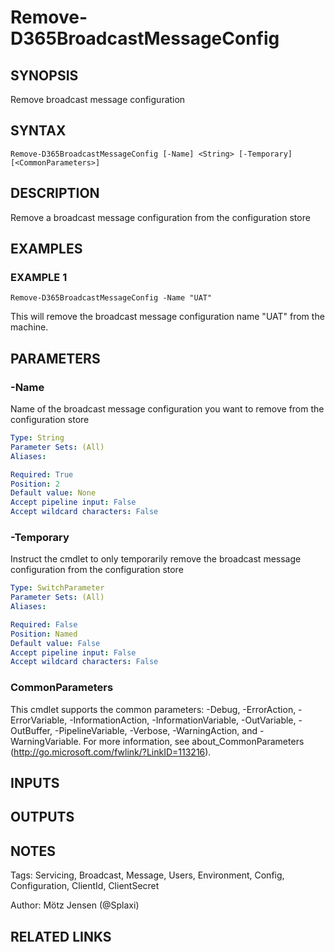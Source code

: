 ﻿---
external help file: d365fo.tools-help.xml
Module Name: d365fo.tools
online version:
schema: 2.0.0
---

# Remove-D365BroadcastMessageConfig

## SYNOPSIS
Remove broadcast message configuration

## SYNTAX

```
Remove-D365BroadcastMessageConfig [-Name] <String> [-Temporary] [<CommonParameters>]
```

## DESCRIPTION
Remove a broadcast message configuration from the configuration store

## EXAMPLES

### EXAMPLE 1
```
Remove-D365BroadcastMessageConfig -Name "UAT"
```

This will remove the broadcast message configuration name "UAT" from the machine.

## PARAMETERS

### -Name
Name of the broadcast message configuration you want to remove from the configuration store

```yaml
Type: String
Parameter Sets: (All)
Aliases:

Required: True
Position: 2
Default value: None
Accept pipeline input: False
Accept wildcard characters: False
```

### -Temporary
Instruct the cmdlet to only temporarily remove the broadcast message configuration from the configuration store

```yaml
Type: SwitchParameter
Parameter Sets: (All)
Aliases:

Required: False
Position: Named
Default value: False
Accept pipeline input: False
Accept wildcard characters: False
```

### CommonParameters
This cmdlet supports the common parameters: -Debug, -ErrorAction, -ErrorVariable, -InformationAction, -InformationVariable, -OutVariable, -OutBuffer, -PipelineVariable, -Verbose, -WarningAction, and -WarningVariable.
For more information, see about_CommonParameters (http://go.microsoft.com/fwlink/?LinkID=113216).

## INPUTS

## OUTPUTS

## NOTES
Tags: Servicing, Broadcast, Message, Users, Environment, Config, Configuration, ClientId, ClientSecret

Author: Mötz Jensen (@Splaxi)

## RELATED LINKS
